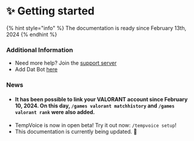 # ✨ Getting started



{% hint style="info" %}
The documentation is ready since February 13th, 2024
{% endhint %}

### Additional Information

* Need more help? Join the [support server](https://discord.gg/BQumAujuvk)
* Add Dat Bot [here](https://discord.com/api/oauth2/authorize?client\_id=965903240384376872\&permissions=274878295233\&scope=bot%20applications.commands)

### News

* #### It has been possible to link your VALORANT account since February 10, 2024. On this day, `/games valorant matchhistory` and `/games valorant rank` were also added.
* TempVoice is now in open beta! Try it out now: `/tempvoice setup`!
* This documentation is currently being updated. 🎉
